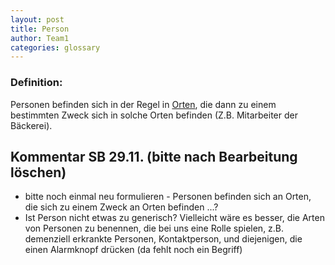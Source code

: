 ```yaml
---
layout: post
title: Person
author: Team1
categories: glossary
---
```


### Definition:
Personen befinden sich in der Regel in [Orten](https://github.com/Archi-Lab-FAE/fae-global-documentation/blob/master/2019-11-15-Glossary-Ort.md), die dann zu einem bestimmten Zweck sich in solche Orten befinden (Z.B. Mitarbeiter der Bäckerei).

## Kommentar SB 29.11. (bitte nach Bearbeitung löschen)
* bitte noch einmal neu formulieren - Personen befinden sich an Orten, die sich zu einem Zweck an Orten befinden ...?
* Ist Person nicht etwas zu generisch? Vielleicht wäre es besser, die Arten von Personen zu benennen, die bei uns eine Rolle spielen, z.B. demenziell erkrankte Personen, Kontaktperson, und diejenigen, die einen Alarmknopf drücken (da fehlt noch ein Begriff)